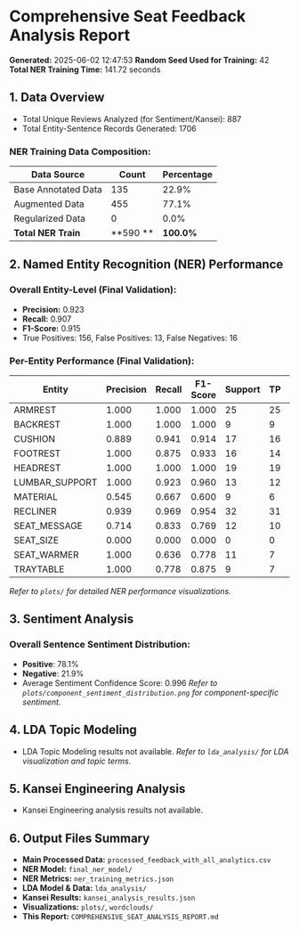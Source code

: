 # Comprehensive Seat Feedback Analysis Report

**Generated:** 2025-06-02 12:47:53
**Random Seed Used for Training:** 42
**Total NER Training Time:** 141.72 seconds

## 1. Data Overview
- Total Unique Reviews Analyzed (for Sentiment/Kansei): 887
- Total Entity-Sentence Records Generated: 1706

### NER Training Data Composition:
| Data Source         | Count   | Percentage |
|---------------------|---------|------------|
| Base Annotated Data | 135     | 22.9% |
| Augmented Data      | 455     | 77.1% |
| Regularized Data    | 0       | 0.0% |
| **Total NER Train** | **590    ** | **100.0%** |

## 2. Named Entity Recognition (NER) Performance
### Overall Entity-Level (Final Validation):
- **Precision:** 0.923
- **Recall:** 0.907
- **F1-Score:** 0.915
- True Positives: 156, False Positives: 13, False Negatives: 16

### Per-Entity Performance (Final Validation):
| Entity           | Precision | Recall | F1-Score | Support | TP | FP | FN |
|------------------|-----------|--------|----------|---------|----|----|----|
| ARMREST          | 1.000     | 1.000  | 1.000    | 25      | 25 | 0 | 0 |
| BACKREST         | 1.000     | 1.000  | 1.000    | 9       | 9 | 0 | 0 |
| CUSHION          | 0.889     | 0.941  | 0.914    | 17      | 16 | 2 | 1 |
| FOOTREST         | 1.000     | 0.875  | 0.933    | 16      | 14 | 0 | 2 |
| HEADREST         | 1.000     | 1.000  | 1.000    | 19      | 19 | 0 | 0 |
| LUMBAR_SUPPORT   | 1.000     | 0.923  | 0.960    | 13      | 12 | 0 | 1 |
| MATERIAL         | 0.545     | 0.667  | 0.600    | 9       | 6 | 5 | 3 |
| RECLINER         | 0.939     | 0.969  | 0.954    | 32      | 31 | 2 | 1 |
| SEAT_MESSAGE     | 0.714     | 0.833  | 0.769    | 12      | 10 | 4 | 2 |
| SEAT_SIZE        | 0.000     | 0.000  | 0.000    | 0       | 0 | 0 | 0 |
| SEAT_WARMER      | 1.000     | 0.636  | 0.778    | 11      | 7 | 0 | 4 |
| TRAYTABLE        | 1.000     | 0.778  | 0.875    | 9       | 7 | 0 | 2 |

*Refer to `plots/` for detailed NER performance visualizations.*

## 3. Sentiment Analysis
### Overall Sentence Sentiment Distribution:
- **Positive**: 78.1%
- **Negative**: 21.9%
- Average Sentiment Confidence Score: 0.996
*Refer to `plots/component_sentiment_distribution.png` for component-specific sentiment.*

## 4. LDA Topic Modeling
- LDA Topic Modeling results not available.
*Refer to `lda_analysis/` for LDA visualization and topic terms.*

## 5. Kansei Engineering Analysis
- Kansei Engineering analysis results not available.

## 6. Output Files Summary
- **Main Processed Data:** `processed_feedback_with_all_analytics.csv`
- **NER Model:** `final_ner_model/`
- **NER Metrics:** `ner_training_metrics.json`
- **LDA Model & Data:** `lda_analysis/`
- **Kansei Results:** `kansei_analysis_results.json`
- **Visualizations:** `plots/`, `wordclouds/`
- **This Report:** `COMPREHENSIVE_SEAT_ANALYSIS_REPORT.md`
